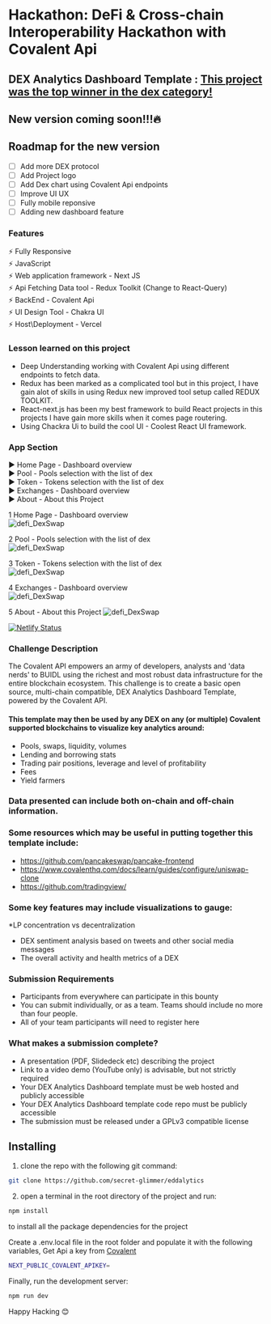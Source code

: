 # Hackathon: DeFi & Cross-chain Interoperability Hackathon with Covalent Api
## DEX Analytics Dashboard Template : [This project was the top winner in the dex category!](https://www.covalenthq.com/blog/gitcoin-winners-announcement/)

## New version coming soon!!!🔥
## Roadmap for the new version
- [ ] Add more DEX protocol 
- [ ] Add Project logo
- [ ] Add Dex chart using Covalent Api endpoints
- [ ] Improve UI UX 
- [ ] Fully mobile reponsive
- [ ] Adding new dashboard feature  

### Features
 :zap: Fully Responsive\
 :zap: JavaScript\
 :zap: Web application framework - Next JS\
 :zap: Api Fetching Data tool - Redux Toolkit (Change to React-Query)\
 :zap: BackEnd  - Covalent Api\
 :zap: UI Design Tool - Chakra UI      
 :zap: Host\Deployment - Vercel
 

### Lesson learned on this project
* Deep Understanding working with Covalent Api using different endpoints to fetch data.
* Redux has been marked as a complicated tool but in this project, I have gain alot of skills in using Redux new improved tool setup called REDUX TOOLKIT.
* React-next.js has been my best framework to build React projects in this projects I have gain more skills when it comes page routering. 
* Using Chackra Ui to build the cool UI - Coolest React UI framework.  

### App Section
:arrow_forward: Home Page - Dashboard overview\
:arrow_forward: Pool - Pools selection with the list of dex\
:arrow_forward: Token - Tokens selection with the list of dex\
:arrow_forward: Exchanges - Dashboard overview\
:arrow_forward: About - About this Project

1 Home Page - Dashboard overview\
![defi_DexSwap](https://github.com/secret-glimmer/dex-dashboard-covalent-dapp/blob/main/public/DEX-Analytics-Template-SabeloMkhwanzi-dashboard1.jpg)


2 Pool - Pools selection with the list of dex\
![defi_DexSwap](https://github.com/secret-glimmer/dex-dashboard-covalent-dapp/blob/main/public/DEX-Analytics-Template-SabeloMkhwanzi.jpg)


3 Token - Tokens selection with the list of dex\
![defi_DexSwap](https://github.com/secret-glimmer/dex-dashboard-covalent-dapp/blob/main/public/DEX-Analytics-Template-SabeloMkhwanzi-tokens1.jpg)


4 Exchanges - Dashboard overview\
![defi_DexSwap](https://github.com/secret-glimmer/dex-dashboard-covalent-dapp/blob/main/public/DEX-Analytics-Template-SabeloMkhwanzi-dash.jpg)


5 About - About this Project
![defi_DexSwap](https://github.com/secret-glimmer/dex-dashboard-covalent-dapp/blob/main/public/DEX-Analytics-Template-SabeloMkhwanzi-about.jpg)

[![Netlify Status](https://api.netlify.com/api/v1/badges/8b0c16d5-5d47-4288-bf7b-5a08a29a8ee0/deploy-status)](https://app.netlify.com/sites/dexdashdapp/deploys)

### Challenge Description
The Covalent API empowers an army of developers, analysts and 'data nerds' to BUIDL using the richest and most robust data infrastructure for the entire blockchain ecosystem. This challenge is to create a basic open source, multi-chain compatible, DEX Analytics Dashboard Template, powered by the Covalent API.

#### This template may then be used by any DEX on any (or multiple) Covalent supported blockchains to visualize key analytics around:

* Pools, swaps, liquidity, volumes
* Lending and borrowing stats
* Trading pair positions, leverage and level of profitability
* Fees
* Yield farmers

### Data presented can include both on-chain and off-chain information.

### Some resources which may be useful in putting together this template include:

* https://github.com/pancakeswap/pancake-frontend
* https://www.covalenthq.com/docs/learn/guides/configure/uniswap-clone
* https://github.com/tradingview/

### Some key features may include visualizations to gauge:

*LP concentration vs decentralization
* DEX sentiment analysis based on tweets and other social media messages
* The overall activity and health metrics of a DEX

### Submission Requirements
* Participants from everywhere can participate in this bounty
* You can submit individually, or as a team. Teams should include no more than four people.
* All of your team participants will need to register here

### What makes a submission complete?
* A presentation (PDF, Slidedeck etc) describing the project
* Link to a video demo (YouTube only) is advisable, but not strictly required
* Your DEX Analytics Dashboard template must be web hosted and publicly accessible
* Your DEX Analytics Dashboard template code repo must be publicly accessible
* The submission must be released under a GPLv3 compatible license

## Installing

1. clone the repo with the following git command:

```bash
git clone https://github.com/secret-glimmer/eddalytics
```

2. open a terminal in the root directory of the project and run:

```bash
npm install
```

to install all the package dependencies for the project

Create a .env.local file in the root folder and populate it with the following variables, Get Api a key from [Covalent](https://www.covalenthq.com/)

```bash
NEXT_PUBLIC_COVALENT_APIKEY=
```


Finally, run the development server:

```bash
npm run dev
```

Happy Hacking 😊

